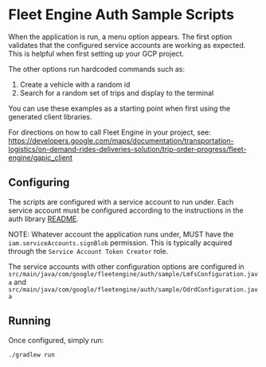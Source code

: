 # Fleet Engine Auth Sample Scripts

When the application is run, a menu option appears. The first option validates
that the configured service accounts are working as expected. This is helpful
when first setting up your GCP project.

The other options run hardcoded commands such as:

1. Create a vehicle with a random id
1. Search for a random set of trips and display to the terminal

You can use these examples as a starting point when first using the generated
client libraries.

For directions on how to call Fleet Engine in your project, see:
https://developers.google.com/maps/documentation/transportation-logistics/on-demand-rides-deliveries-solution/trip-order-progress/fleet-engine/gapic_client


## Configuring

The scripts are configured with a service account to run under. Each service
account must be configured according to the instructions in the auth library
[README](../README.md).

NOTE: Whatever account the application runs under, MUST have the
`iam.serviceAccounts.signBlob` permission. This is typically acquired through
the `Service Account Token Creator` role.

The service accounts with other configuration options are configured in
`src/main/java/com/google/fleetengine/auth/sample/LmfsConfiguration.java` and
`src/main/java/com/google/fleetengine/auth/sample/OdrdConfiguration.java`

## Running

Once configured, simply run:

```
./gradlew run
```
